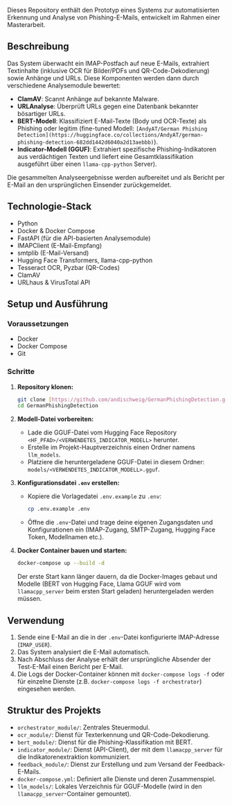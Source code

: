 Dieses Repository enthält den Prototyp eines Systems zur automatisierten Erkennung und Analyse von Phishing-E-Mails,
entwickelt im Rahmen einer Masterarbeit.

## Beschreibung

Das System überwacht ein IMAP-Postfach auf neue E-Mails, extrahiert Textinhalte (inklusive OCR für Bilder/PDFs und
QR-Code-Dekodierung) sowie Anhänge und URLs. Diese Komponenten werden dann durch verschiedene Analysemodule bewertet:

* **ClamAV**: Scannt Anhänge auf bekannte Malware.
* **URLAnalyse**: Überprüft URLs gegen eine Datenbank bekannter bösartiger URLs.
* **BERT-Modell**: Klassifiziert E-Mail-Texte (Body und OCR-Texte) als Phishing oder legitim (fine-tuned Modell:
  `[AndyAT/German Phishing Detection](https://huggingface.co/collections/AndyAT/german-phishing-detection-682dd1442d6040a2d13aebbb)`).
* **Indicator-Modell (GGUF)**: Extrahiert spezifische Phishing-Indikatoren aus verdächtigen Texten und liefert eine
  Gesamtklassifikation ausgeführt über einen `llama-cpp-python` Server).

Die gesammelten Analyseergebnisse werden aufbereitet und als Bericht per E-Mail an den ursprünglichen Einsender
zurückgemeldet.

## Technologie-Stack

* Python
* Docker & Docker Compose
* FastAPI (für die API-basierten Analysemodule)
* IMAPClient (E-Mail-Empfang)
* smtplib (E-Mail-Versand)
* Hugging Face Transformers, llama-cpp-python
* Tesseract OCR, Pyzbar (QR-Codes)
* ClamAV
* URLhaus & VirusTotal API

## Setup und Ausführung

### Voraussetzungen

* Docker
* Docker Compose
* Git

### Schritte

1. **Repository klonen:**
   ```bash
   git clone [https://github.com/andischweig/GermanPhishingDetection.git](https://github.com/andischweig/GermanPhishingDetection.git) 
   cd GermanPhishingDetection
   ```
2. **Modell-Datei vorbereiten:**
    * Lade die GGUF-Datei vom Hugging Face Repository `<HF_PFAD>/<VERWENDETES_INDICATOR_MODELL>` herunter.
    * Erstelle im Projekt-Hauptverzeichnis einen Ordner namens `llm_models`.
    * Platziere die heruntergeladene GGUF-Datei in diesem Ordner: `models/<VERWENDETES_INDICATOR_MODELL>.gguf`.

3. **Konfigurationsdatei `.env` erstellen:**
    * Kopiere die Vorlagedatei `.env.example` zu `.env`:
        ```bash
        cp .env.example .env
        ```
    * Öffne die `.env`-Datei und trage deine eigenen Zugangsdaten und Konfigurationen ein (IMAP-Zugang, SMTP-Zugang,
      Hugging Face Token, Modellnamen etc.).

4. **Docker Container bauen und starten:**
   ```bash
   docker-compose up --build -d
   ```
   Der erste Start kann länger dauern, da die Docker-Images gebaut und Modelle (BERT von Hugging Face, Llama GGUF wird
   vom `llamacpp_server` beim ersten Start geladen) heruntergeladen werden müssen.

## Verwendung

1. Sende eine E-Mail an die in der `.env`-Datei konfigurierte IMAP-Adresse (`IMAP_USER`).
2. Das System analysiert die E-Mail automatisch.
3. Nach Abschluss der Analyse erhält der ursprüngliche Absender der Test-E-Mail einen Bericht per E-Mail.
4. Die Logs der Docker-Container können mit `docker-compose logs -f` oder für einzelne Dienste (z.B.
   `docker-compose logs -f orchestrator`) eingesehen werden.

## Struktur des Projekts

* `orchestrator_module/`: Zentrales Steuermodul.
* `ocr_module/`: Dienst für Texterkennung und QR-Code-Dekodierung.
* `bert_module/`: Dienst für die Phishing-Klassifikation mit BERT.
* `indicator_module/`: Dienst (API-Client), der mit dem `llamacpp_server` für die Indikatorenextraktion kommuniziert.
* `feedback_module/`: Dienst zur Erstellung und zum Versand der Feedback-E-Mails.
* `docker-compose.yml`: Definiert alle Dienste und deren Zusammenspiel.
* `llm_models/`: Lokales Verzeichnis für GGUF-Modelle (wird in den `llamacpp_server`-Container gemountet).
